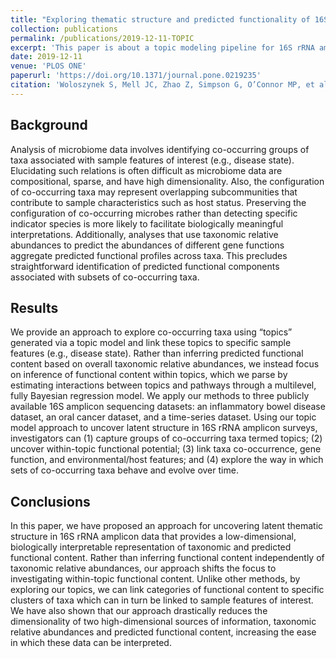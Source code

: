 ```yaml
---
title: "Exploring thematic structure and predicted functionality of 16S rRNA amplicon data"
collection: publications
permalink: /publications/2019-12-11-TOPIC
excerpt: 'This paper is about a topic modeling pipeline for 16S rRNA amplicon data.'
date: 2019-12-11
venue: 'PLOS ONE'
paperurl: 'https://doi.org/10.1371/journal.pone.0219235'
citation: 'Woloszynek S, Mell JC, Zhao Z, Simpson G, O’Connor MP, et al. "Exploring thematic structure and predicted functionality of 16S rRNA amplicon data." <i>PLOS ONE</i> 14(12): e0219235 (2019).'
---
```

## Background
Analysis of microbiome data involves identifying co-occurring groups of taxa associated with sample features of interest (e.g., disease state). Elucidating such relations is often difficult as microbiome data are compositional, sparse, and have high dimensionality. Also, the configuration of co-occurring taxa may represent overlapping subcommunities that contribute to sample characteristics such as host status. Preserving the configuration of co-occurring microbes rather than detecting specific indicator species is more likely to facilitate biologically meaningful interpretations. Additionally, analyses that use taxonomic relative abundances to predict the abundances of different gene functions aggregate predicted functional profiles across taxa. This precludes straightforward identification of predicted functional components associated with subsets of co-occurring taxa.

## Results
We provide an approach to explore co-occurring taxa using “topics” generated via a topic model and link these topics to specific sample features (e.g., disease state). Rather than inferring predicted functional content based on overall taxonomic relative abundances, we instead focus on inference of functional content within topics, which we parse by estimating interactions between topics and pathways through a multilevel, fully Bayesian regression model. We apply our methods to three publicly available 16S amplicon sequencing datasets: an inflammatory bowel disease dataset, an oral cancer dataset, and a time-series dataset. Using our topic model approach to uncover latent structure in 16S rRNA amplicon surveys, investigators can (1) capture groups of co-occurring taxa termed topics; (2) uncover within-topic functional potential; (3) link taxa co-occurrence, gene function, and environmental/host features; and (4) explore the way in which sets of co-occurring taxa behave and evolve over time.

## Conclusions
In this paper, we have proposed an approach for uncovering latent thematic structure in 16S rRNA amplicon data that provides a low-dimensional, biologically interpretable representation of taxonomic and predicted functional content. Rather than inferring functional content independently of taxonomic relative abundances, our approach shifts the focus to investigating within-topic functional content. Unlike other methods, by exploring our topics, we can link categories of functional content to specific clusters of taxa which can in turn be linked to sample features of interest. We have also shown that our approach drastically reduces the dimensionality of two high-dimensional sources of information, taxonomic relative abundances and predicted functional content, increasing the ease in which these data can be interpreted.
